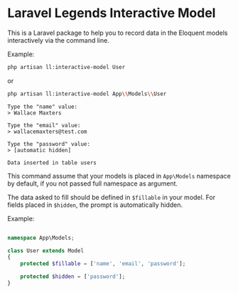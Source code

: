 # Laravel Legends Interactive Model

This is a Laravel package to help you to record data in the Eloquent models interactively via the command line.

Example:

```bash
php artisan ll:interactive-model User
```
or

```bash
php artisan ll:interactive-model App\\Models\\User
```

```text
Type the "name" value:
> Wallace Maxters

Type the "email" value:
> wallacemaxters@test.com

Type the "password" value:
> [automatic hidden]

Data inserted in table users
```

This command assume that your models is placed in `App\Models` namespace by default, if you not passed full namespace as argument.

The data asked to fill should be defined in `$fillable` in your model. For fields placed in `$hidden`, the prompt is automatically hidden.

Example:

```php

namespace App\Models;

class User extends Model
{
    protected $fillable = ['name', 'email', 'password'];

    protected $hidden = ['password'];
}
```